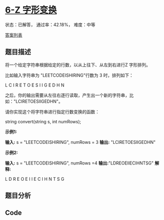 # [6-Z 字形变换](https://leetcode-cn.com/problems/zigzag-conversion)

状态：已解答， 通过率：42.18%， 难度：中等

[答案列表](Solutions/answer_list.md)

## 题目描述
将一个给定字符串根据给定的行数，以从上往下、从左到右进行Z 字形排列。

比如输入字符串为 "LEETCODEISHIRING"行数为 3 时，排列如下：


L   C   I   R
E T O E S I I G
E   D   H   N



之后，你的输出需要从左往右逐行读取，产生出一个新的字符串，比如："LCIRETOESIIGEDHN"。

请你实现这个将字符串进行指定行数变换的函数：


string convert(string s, int numRows);


**示例1:**


**输入:** s = "LEETCODEISHIRING", numRows = 3
**输出:** "LCIRETOESIIGEDHN"



**示例2:**


**输入:** s = "LEETCODEISHIRING", numRows =4
**输出:**"LDREOEIIECIHNTSG"
**解释:**

L     D     R
E   O E   I I
E C   I H   N
T     S     G




## 题目分析


## Code

